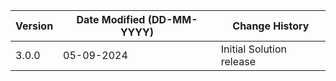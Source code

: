 | **Version** | **Date Modified (DD-MM-YYYY)** | **Change History**                                                                       |
|-------------|--------------------------------|------------------------------------------------------------------------------------------|
| 3.0.0       | 05-09-2024                     | Initial Solution release								                                  |
